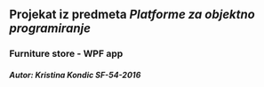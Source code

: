 ## Projekat iz predmeta *Platforme za objektno programiranje*

### Furniture store - WPF app

##### Autor: Kristina Kondic SF-54-2016
